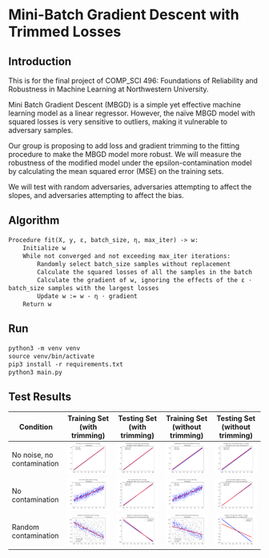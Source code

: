# Mini-Batch Gradient Descent with Trimmed Losses

## Introduction

This is for the final project of COMP_SCI 496: Foundations of Reliability and Robustness in Machine Learning at Northwestern University.

Mini Batch Gradient Descent (MBGD) is a simple yet effective machine learning model as a linear regressor. However, the naïve MBGD model with squared losses is very sensitive to outliers, making it vulnerable to adversary samples.

Our group is proposing to add loss and gradient trimming to the fitting procedure to make the MBGD model more robust. We will measure the robustness of the modified model under the epsilon-contamination model by calculating the mean squared error (MSE) on the training sets.

We will test with random adversaries, adversaries attempting to affect the slopes, and adversaries attempting to affect the bias.

## Algorithm

    Procedure fit(X, y, ε, batch_size, η, max_iter) -> w:
        Initialize w
        While not converged and not exceeding max_iter iterations:
            Randomly select batch_size samples without replacement
            Calculate the squared losses of all the samples in the batch
            Calculate the gradient of w, ignoring the effects of the ε ⋅ batch_size samples with the largest losses
            Update w := w - η ⋅ gradient
        Return w

## Run

```
python3 -m venv venv
source venv/bin/activate
pip3 install -r requirements.txt
python3 main.py
```

## Test Results

| Condition | Training Set (with trimming) | Testing Set (with trimming) | Training Set (without trimming) | Testing Set (without trimming) |
| - | - | - | - | - |
| No noise, no contamination | ![](test_result_img/No%20Noise%20No%20Contamination%20Training%20with%20trimming.png) | ![](test_result_img/No%20Noise%20No%20Contamination%20Testing%20with%20trimming.png) | ![](test_result_img/No%20Noise%20No%20Contamination%20Training%20without%20trimming.png) | ![](test_result_img/No%20Noise%20No%20Contamination%20Testing%20without%20trimming.png) |
| No contamination | ![](test_result_img/No%20Contamination%20Training%20with%20trimming.png) | ![](test_result_img/No%20Contamination%20Testing%20with%20trimming.png) | ![](test_result_img/No%20Contamination%20Training%20without%20trimming.png) | ![](test_result_img/No%20Contamination%20Testing%20without%20trimming.png) |
| Random contamination | ![](test_result_img/Random%20Contamination%20Training%20with%20trimming.png) | ![](test_result_img/Random%20Contamination%20Testing%20with%20trimming.png) | ![](test_result_img/Random%20Contamination%20Training%20without%20trimming.png) | ![](test_result_img/Random%20Contamination%20Testing%20without%20trimming.png) |
